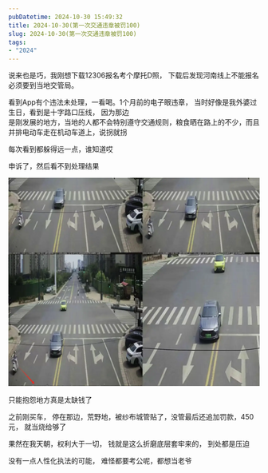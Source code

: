```yaml
---
pubDatetime: 2024-10-30 15:49:32
title: 2024-10-30(第一次交通违章被罚100)
slug: 2024-10-30(第一次交通违章被罚100)
tags:
- "2024"
---
```


说来也是巧，我刚想下载12306报名考个摩托D照， 下载后发现河南线上不能报名必须要到当地交管局。  
  
看到App有个违法未处理，一看喝。1个月前的电子眼违章， 当时好像是我外婆过生日，看到是十字路口压线， 因为那边  
是刚发展的地方，当地的人都不会特别遵守交通规则，粮食晒在路上的不少，而且并排电动车走在机动车道上，说拐就拐  
  
每次看到都躲得远一点，谁知道哎  
  
申诉了，然后看不到处理结果  
  
![image](../../../../public/img/2024/2024-10-30-7955042b-088e-476a-8a90-2e3a123c67db.webp)  
  
只能抱怨地方真是太缺钱了  
  
之前刚买车， 停在那边，荒野地，被纱布城管贴了，没管最后还追加罚款，450元， 就当烧给够了  
  
果然在我天朝，权利大于一切， 钱就是这么折磨底层套牢来的， 到处都是压迫  
  
没有一点人性化执法的可能， 难怪都要考公呢，都想当老爷  
  
